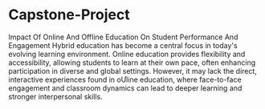 # Capstone-Project
Impact Of Online And Offline Education On Student Performance And Engagement
Hybrid education has become a central focus in today's evolving learning environment. Online
education provides flexibility and accessibility, allowing students to learn at their own pace,
often enhancing participation in diverse and global settings. However, it may lack the direct,
interactive experiences found in oƯline education, where face-to-face engagement and
classroom dynamics can lead to deeper learning and stronger interpersonal skills. 
